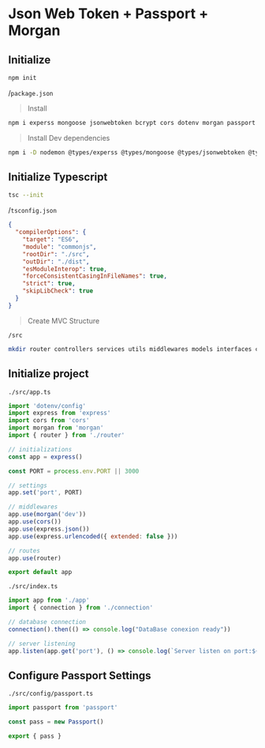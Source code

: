 # Json Web Token + Passport + Morgan

## Initialize

```javascript	
npm init
```

/`package.json`

> Install

```bash
npm i experss mongoose jsonwebtoken bcrypt cors dotenv morgan passport passport-jwt
```

> Install Dev dependencies

```bash
npm i -D nodemon @types/experss @types/mongoose @types/jsonwebtoken @types/bcrypt @types/cors @types/dotenv @types/morgan @types/passport @types/passport-jwt
```

## Initialize Typescript

```bash
tsc --init
```

/`tsconfig.json`

```json
{
  "compilerOptions": {
    "target": "ES6",
    "module": "commonjs",
    "rootDir": "./src",
    "outDir": "./dist",
    "esModuleInterop": true,
    "forceConsistentCasingInFileNames": true,
    "strict": true,                    
    "skipLibCheck": true                     
  }
}

```

> Create MVC Structure

`/src`

```bash
mkdir router controllers services utils middlewares models interfaces config connection
```

## Initialize project

`./src/app.ts`

```javascript
import 'dotenv/config'
import express from 'express'
import cors from 'cors'
import morgan from 'morgan'
import { router } from './router'

// initializations
const app = express()

const PORT = process.env.PORT || 3000

// settings
app.set('port', PORT)

// middlewares
app.use(morgan('dev'))
app.use(cors())
app.use(express.json())
app.use(express.urlencoded({ extended: false }))

// routes
app.use(router)

export default app
```

`./src/index.ts`

```javascript	
import app from './app'
import { connection } from './connection'

// database connection
connection().then(() => console.log("DataBase conexion ready"))

// server listening
app.listen(app.get('port'), () => console.log(`Server listen on port:${app.get('port')}`))
```

## Configure Passport Settings

`./src/config/passport.ts`

```javascript
import passport from 'passport'

const pass = new Passport()

export { pass }

```